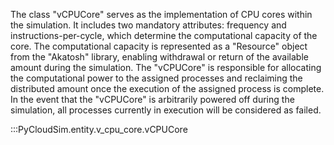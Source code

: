 The class "vCPUCore" serves as the implementation of CPU cores within the simulation. It includes two mandatory attributes: frequency and instructions-per-cycle, which determine the computational capacity of the core. The computational capacity is represented as a "Resource" object from the "Akatosh" library, enabling withdrawal or return of the available amount during the simulation. The "vCPUCore" is responsible for allocating the computational power to the assigned processes and reclaiming the distributed amount once the execution of the assigned process is complete. In the event that the "vCPUCore" is arbitrarily powered off during the simulation, all processes currently in execution will be considered as failed.

:::PyCloudSim.entity.v_cpu_core.vCPUCore
